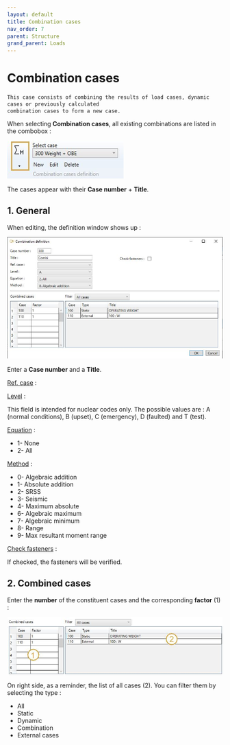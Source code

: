 ```yaml
---
layout: default
title: Combination cases
nav_order: 7
parent: Structure
grand_parent: Loads
---
```


# Combination cases

    This case consists of combining the results of load cases, dynamic cases or previously calculated
    combination cases to form a new case.

When selecting **Combination cases**, all existing combinations are listed in the combobox :

![Image](../../Images/Load24.jpg)

The cases appear with their **Case number** + **Title**.

## 1. General

When editing, the definition window shows up :

![Image](../../Images/SLoad24.jpg)

Enter a **Case number** and a **Title**.

<ins>Ref. case</ins> :



<ins>Level</ins> :

This field is intended for nuclear codes only. The possible values are : A (normal conditions), B (upset), C (emergency), D (faulted) and T (test). 

<ins>Equation</ins> :

- 1- None
- 2- All

<ins>Method</ins> :

- 0- Algebraic addition
- 1- Absolute addition
- 2- SRSS
- 3- Seismic
- 4- Maximum absolute
- 6- Algebraic maximum
- 7- Algebraic minimum
- 8- Range
- 9- Max resultant moment range

<ins>Check fasteners</ins> :

If checked, the fasteners will be verified.

## 2. Combined cases

Enter the **number** of the constituent cases and the corresponding **factor** (1) :

![Image](../../Images/SLoad25.jpg)

On right side, as a reminder, the list of all cases (2). You can filter them by selecting the type :

- All
- Static
- Dynamic
- Combination
- External cases
